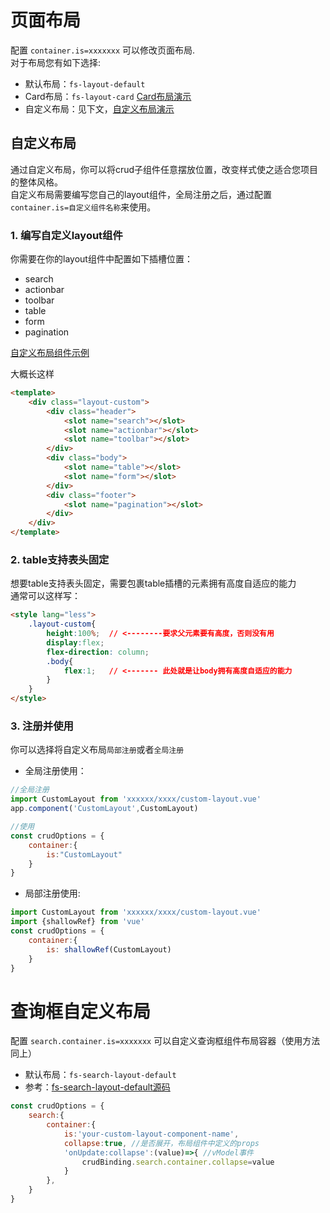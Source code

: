 # 页面布局
配置 `container.is=xxxxxxx` 可以修改页面布局.         
对于布局您有如下选择:
* 默认布局：`fs-layout-default`
* Card布局：`fs-layout-card` [Card布局演示](http://fast-crud.docmirror.cn/antdv/#/crud/basis/layout-card)
* 自定义布局：见下文，[自定义布局演示](http://fast-crud.docmirror.cn/antdv/#/crud/basis/layout-card)

## 自定义布局
通过自定义布局，你可以将crud子组件任意摆放位置，改变样式使之适合您项目的整体风格。    
自定义布局需要编写您自己的layout组件，全局注册之后，通过配置`container.is=自定义组件名称`来使用。


### 1. 编写自定义layout组件
你需要在你的layout组件中配置如下插槽位置：
* search
* actionbar
* toolbar
* table
* form
* pagination

[自定义布局组件示例](https://github.com/fast-crud/fs-admin-antdv/tree/main/src/views/crud/basis/layout-custom/custom-layout.vue)

大概长这样
```html
<template>
    <div class="layout-custom">
        <div class="header">
            <slot name="search"></slot>
            <slot name="actionbar"></slot>
            <slot name="toolbar"></slot>
        </div>
        <div class="body">
            <slot name="table"></slot>
            <slot name="form"></slot>
        </div>
        <div class="footer">
            <slot name="pagination"></slot>
        </div>
    </div>
</template>

```

### 2. table支持表头固定
想要table支持表头固定，需要包裹table插槽的元素拥有高度自适应的能力     
通常可以这样写：
```html
<style lang="less">
    .layout-custom{
        height:100%;  // <--------要求父元素要有高度，否则没有用
        display:flex;
        flex-direction: column;
        .body{
            flex:1;   // <------- 此处就是让body拥有高度自适应的能力
        }
    }
</style>
```

### 3. 注册并使用
你可以选择将自定义布局`局部注册`或者`全局注册`

* 全局注册使用：
```js
//全局注册
import CustomLayout from 'xxxxxx/xxxx/custom-layout.vue'
app.component('CustomLayout',CustomLayout)
```
```js
//使用
const crudOptions = {
    container:{
        is:"CustomLayout"
    }
}
```

* 局部注册使用:
```js
import CustomLayout from 'xxxxxx/xxxx/custom-layout.vue'
import {shallowRef} from 'vue'
const crudOptions = {
    container:{
        is: shallowRef(CustomLayout)
    }
}
```



# 查询框自定义布局
配置 `search.container.is=xxxxxxx` 可以自定义查询框组件布局容器（使用方法同上）         

* 默认布局：`fs-search-layout-default`
* 参考：[fs-search-layout-default源码](https://github.com/fast-crud/fast-crud/blob/main/packages/fast-crud/src/components/search/layout-default.vue)

```js
const crudOptions = {
    search:{
        container:{
            is:'your-custom-layout-component-name',
            collapse:true, //是否展开，布局组件中定义的props
            'onUpdate:collapse':(value)=>{ //vModel事件
                crudBinding.search.container.collapse=value
            }
        },
    }
}
```
